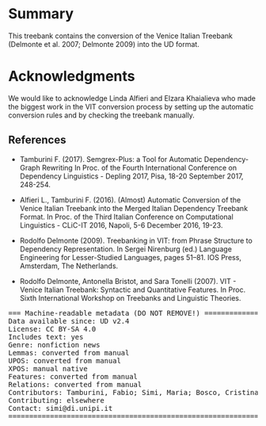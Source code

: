 # Summary

This treebank contains the conversion of the Venice Italian Treebank (Delmonte et al. 2007; Delmonte 2009) into the UD format.

# Acknowledgments

We would like to acknowledge Linda Alfieri and Elzara Khaialieva who made the biggest work in the VIT conversion process by setting up the automatic conversion rules and by checking the treebank manually.

## References

* Tamburini F. (2017). Semgrex-Plus: a Tool for Automatic Dependency-Graph Rewriting In Proc. of the Fourth International Conference on Dependency Linguistics - Depling 2017, Pisa, 18-20 September 2017, 248-254.

* Alfieri L., Tamburini F. (2016). (Almost) Automatic Conversion of the Venice Italian Treebank into the Merged Italian Dependency Treebank Format. In Proc. of the Third Italian Conference on Computational Linguistics - CLiC-IT 2016, Napoli, 5-6 December 2016, 19-23.

* Rodolfo Delmonte (2009). Treebanking in VIT: from Phrase Structure to Dependency Representation. In Sergei Nirenburg (ed.) Language Engineering for Lesser-Studied Languages, pages 51–81. IOS Press, Amsterdam, The Netherlands.

* Rodolfo Delmonte, Antonella Bristot, and Sara Tonelli (2007). VIT - Venice Italian Treebank: Syntactic and Quantitative Features. In Proc. Sixth International Workshop on Treebanks and Linguistic Theories.




<pre>
=== Machine-readable metadata (DO NOT REMOVE!) ================================
Data available since: UD v2.4
License: CC BY-SA 4.0
Includes text: yes
Genre: nonfiction news
Lemmas: converted from manual
UPOS: converted from manual
XPOS: manual native
Features: converted from manual
Relations: converted from manual
Contributors: Tamburini, Fabio; Simi, Maria; Bosco, Cristina
Contributing: elsewhere
Contact: simi@di.unipi.it
===============================================================================
</pre>




